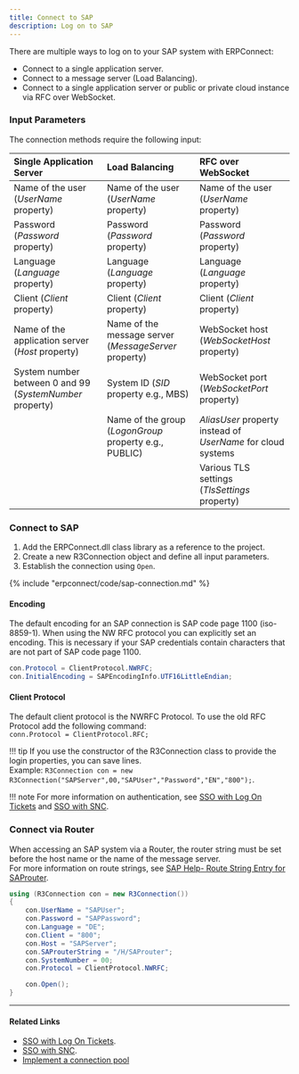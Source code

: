```yaml
---
title: Connect to SAP
description: Log on to SAP
---
```


There are multiple ways to log on to your SAP system with ERPConnect:

- Connect to a single application server.
- Connect to a message server (Load Balancing).
- Connect to a single application server or public or private cloud instance via RFC over WebSocket.

### Input Parameters

The connection methods require the following input:

| Single Application Server | Load Balancing | RFC over WebSocket |
| :------ |:--- | :--- |
| Name of the user (*UserName* property)| Name of the user (*UserName* property)| Name of the user (*UserName* property)|
| Password (*Password* property)| Password (*Password* property)| Password (*Password* property)|
| Language (*Language* property)| Language (*Language* property)| Language (*Language* property)|
| Client (*Client* property)| Client (*Client* property)| Client (*Client* property)|
| Name of the application server (*Host* property)| Name of the message server (*MessageServer* property)| WebSocket host (*WebSocketHost* property)|
| System number between 0 and 99 (*SystemNumber* property)| System ID (*SID* property e.g., MBS)| WebSocket port (*WebSocketPort* property)|
| | Name of the group (*LogonGroup* property e.g., PUBLIC)| *AliasUser* property instead of *UserName* for cloud systems|
||| Various TLS settings (*TlsSettings* property)|

### Connect to SAP

1. Add the ERPConnect.dll class library as a reference to the project.
2. Create a new R3Connection object and define all input parameters.
3. Establish the connection using `Open`. 

{% include "erpconnect/code/sap-connection.md" %}

#### Encoding

The default encoding for an SAP connection is SAP code page 1100 (iso-8859-1). When using the NW RFC protocol you can explicitly set an encoding.
This is necessary if your SAP credentials contain characters that are not part of SAP code page 1100.


```csharp linenums="1"
con.Protocol = ClientProtocol.NWRFC; 
con.InitialEncoding = SAPEncodingInfo.UTF16LittleEndian;
```

#### Client Protocol

The default client protocol is the NWRFC Protocol. To use the old RFC Protocol add the following command:<br>
`conn.Protocol = ClientProtocol.RFC;`


!!! tip
    If you use the constructor of the R3Connection class to provide the login properties, you can save lines.<br>
    Example: `R3Connection con = new R3Connection("SAPServer",00,"SAPUser","Password","EN","800");`.


!!! note
    For more information on authentication, see [SSO with Log On Tickets](./sso-with-log-on-tickets.md) and [SSO with SNC](./sso-with-snc.md).

### Connect via Router

When accessing an SAP system via a Router, the router string must be set before the host name or the name of the message server.<br>
For more information on route strings, see [SAP Help- Route String Entry for SAProuter](https://help.sap.com/saphelp_erp60_sp/helpdata/en/4f/992df1446d11d189700000e8322d00/frameset.htm).

```csharp linenums="1"
using (R3Connection con = new R3Connection())
{
    con.UserName = "SAPUser";
    con.Password = "SAPPassword";
    con.Language = "DE";
    con.Client = "800";
    con.Host = "SAPServer";
    con.SAProuterString = "/H/SAProuter";
    con.SystemNumber = 00;
    con.Protocol = ClientProtocol.NWRFC;

    con.Open();
}
```



****
#### Related Links
- [SSO with Log On Tickets](./sso-with-log-on-tickets.md).
- [SSO with SNC](./sso-with-snc.md).
- [Implement a connection pool](../../samples/sap-connection/implement-a-connection-pool.md)
